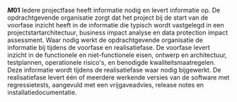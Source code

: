 <!-- begin: measure composite=true -->
**$M01$**
Iedere projectfase heeft informatie nodig en levert informatie op. De opdrachtgevende organisatie zorgt dat het project bij de start van de voorfase inzicht heeft in de informatie die typisch wordt vastgelegd in een projectstartarchitectuur, business impact analyse en data protection impact assessment. Waar nodig werkt de opdrachtgevende organisatie de informatie bij tijdens de voorfase en realisatiefase. De voorfase levert inzicht in de functionele en niet-functionele eisen, ontwerp en architectuur, testplannen, operationele risico's, en benodigde kwaliteitsmaatregelen. Deze informatie wordt tijdens de realisatiefase waar nodig bijgewerkt. De realisatiefase levert één of meerdere werkende versies van de software met regressietests, aangevuld met een vrijgaveadvies, release notes en installatiedocumentatie.
<!-- end: measure -->
